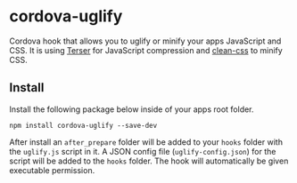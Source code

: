 # cordova-uglify

Cordova hook that allows you to uglify or minify your apps JavaScript and CSS. It is using [Terser](https://github.com/terser/terser) for JavaScript compression and [clean-css](https://github.com/GoalSmashers/clean-css) to minify CSS.
<!-- 
## I am no longer maintaining this project. PRs are welcome.

[![NPM](https://nodei.co/npm/cordova-uglify.png?downloads=true&stars=true)](https://nodei.co/npm/cordova-uglify/)

[![npm](https://img.shields.io/npm/dw/localeval.svg)](https://github.com/rossmartin/cordova-uglify)
[![npm](https://img.shields.io/npm/dm/localeval.svg)](https://github.com/rossmartin/cordova-uglify)
 -->
## Install

Install the following package below inside of your apps root folder.

```
npm install cordova-uglify --save-dev
```

After install an `after_prepare` folder will be added to your `hooks` folder with the `uglify.js` script in it. A JSON config file (`uglify-config.json`) for the script will be added to the `hooks` folder. The hook will automatically be given executable permission.
<!-- 
## Usage

Once you have this hook installed it will compress your apps JavaScript and CSS when you run a `cordova prepare <platform>` or `cordova build <platform>` command. This hook does not change your assets that live in the root www folder; it will uglify the assets that get output to the platforms folder after a `prepare` or `build`. By default the hook will uglify the JavaScript and minify CSS files by recursively searching the folders provided in the `foldersToProcess` in the `uglify-config.json` (relative to your project root directory). You can disable the recursive search by setting the `recursiveFolderSearch` to `false` in the JSON config file. If you want to process files only when building/preparing for release include `--release` in your CLI command like this - `cordova prepare ios --release`. Please see the note below about usage with Ionic 2.

\***_Important Note_** - If you are using ES6+ in your cordova project make sure it is transpiled to ES5 before using this hook.

## Configuration

```javascript
{
  "alwaysRun": false, // set to true to always uglify files
  "recursiveFolderSearch": true, // process all JS and CSS files found in foldersToProcess
  "foldersToProcess": [ // when recursiveFolderSearch is set to false only files in these directories will be processed
    "js",
    "css",
    "build" // this is needed for Ionic 2 projects
  ],
  "uglifyJsOptions": { // pass options to UglifyJS2 (you can include more than these below)
    "compress": {
      "drop_console": true
    },
    "mangle": false,
    "output": {
      "code": true
    }
  },
  "cleanCssOptions": { // pass options to CleanCSS (you can include more than these below)
    "specialComments": "all"
  }
}
```

## Using cordova-uglify with Ionic 2

Ionic 2 projects require a couple changes to the `uglify-config.json`.

- Add `build` to the `foldersToProcess` property.
- Set `mangle` to `false` in the `uglifyJsOptions`.

Ionic 2 rc.0 introduced an npm package called [ionic-app-scripts](https://github.com/driftyco/ionic-app-scripts). Ionic 2 includes this package to handle various things for you behind the scenes and it essentially does what cordova-uglify does and more. It uses UglifyJS2 for minifying JavaScript and clean-css to compress CSS. At this time `ionic-app-scripts` makes using `cordova-uglify` nearly obsolete - The reason it isn't a complete replacement yet is because it does not allow using all the options to UglifyJS2 via the customizable `ionic_uglifyjs.json` config file. One particular option it doesn't allow is the `drop_console` option which is important if you use `console.log` and want to have UglifyJS2 remove these for you. I plan to file an issue on the `ionic-app-scripts` GitHub and ask for it to support all possible UglifyJS2 options.

## Where did image compression go?

As of 0.2.6 I removed the imagemin package because the version that this hook depended on was causing issues in NPM 3 and higher. There is a newer version of imagemin available and it has been made more modular by splitting the compression for each image type into its own package. Image compression was outside the scope of what I wanted to do with this hook anyways so I may make a hook in the future that focuses just on that. I don't plan to add image compression back to this hook so if you need it you'll want to use 0.2.5 or lower.

## Requirements

Out of the box this hook requires Cordova 3.3.1-0.4.2 and above but it can work with versions 3.0.0 thru 3.3.0 if you manually indicate the path for the platforms directories on Android and iOS. This is because the `CORDOVA_PLATFORMS` environment variable was not added until version 3.3.1-0.4.2 ([see this post by Dan Moore](http://www.mooreds.com/wordpress/archives/1425)).

## License

[MIT](https://github.com/rossmartin/cordova-uglify/blob/master/LICENSE)
 -->